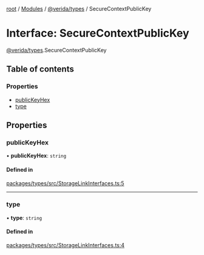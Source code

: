[root](../README.md) / [Modules](../modules.md) / [@verida/types](../modules/verida_types.md) / SecureContextPublicKey

# Interface: SecureContextPublicKey

[@verida/types](../modules/verida_types.md).SecureContextPublicKey

## Table of contents

### Properties

- [publicKeyHex](verida_types.SecureContextPublicKey.md#publickeyhex)
- [type](verida_types.SecureContextPublicKey.md#type)

## Properties

### publicKeyHex

• **publicKeyHex**: `string`

#### Defined in

[packages/types/src/StorageLinkInterfaces.ts:5](https://github.com/verida/verida-js/blob/5040472/packages/types/src/StorageLinkInterfaces.ts#L5)

___

### type

• **type**: `string`

#### Defined in

[packages/types/src/StorageLinkInterfaces.ts:4](https://github.com/verida/verida-js/blob/5040472/packages/types/src/StorageLinkInterfaces.ts#L4)
